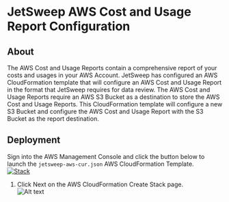 # JetSweep AWS Cost and Usage Report Configuration  

## About
The AWS Cost and Usage Reports contain a comprehensive report of your costs and usages in your AWS Account. JetSweep
has configured an AWS CloudFormation template that will configure an AWS Cost and Usage Report in the format that 
JetSweep requires for data review.  The AWS Cost and Usage Reports require an AWS S3 Bucket as a destination to store
the AWS Cost and Usage Reports.  This CloudFormation template will configure a new S3 Bucket and configure the AWS
Cost and Usage Report with the S3 Bucket as the report destination.   

## Deployment
Sign into the AWS Management Console and click the button below to launch the `jetsweep-aws-cur.json` AWS 
CloudFormation Template.  
[![Stack](https://s3.amazonaws.com/cloudformation-examples/cloudformation-launch-stack.png)](https://console.aws.amazon.com/cloudformation/home?region=us-east-1#/stacks/new?stackName=JetSweepCUR&templateURL=https://jetsweep.s3.amazonaws.com/jetsweep-aws-cur.template)

1.  Click Next on the AWS CloudFormation Create Stack page.  
![Alt text](https://github.com/bmacdonald-jetsweep/JetSweepCur/images/cf-create-stack.png)